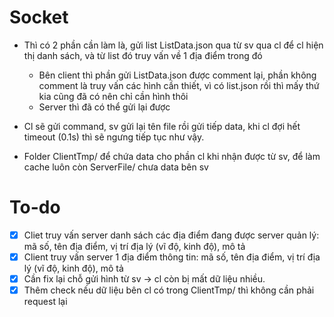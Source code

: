 # Socket

- Thì có 2 phần cần làm là, gửi list ListData.json qua từ sv qua cl để cl hiện thị danh sách, và từ list đó truy vấn về 1 địa điểm trong đó
  - Bên client thì phần gửi ListData.json được comment lại, phần không comment là truy vấn các hình cần thiết, vì có list.json rồi thì mấy thứ kia cũng đã có nên chỉ cần hình thôi
  - Server thì đã có thể gửi lại được

- Cl sẽ gửi command, sv gửi lại tên file rồi gửi tiếp data, khi cl đợi hết timeout (0.1s) thì sẽ ngưng tiếp tục như vậy.

- Folder ClientTmp/ để chứa data cho phần cl khi nhận được từ sv, để làm cache luôn còn ServerFile/ chưa data bên sv

# To-do

- [X] Cliet truy vấn server danh sách các địa điểm đang được server quản lý: mã số, tên địa điểm, vị trí địa lý (vĩ độ, kinh độ), mô tả
- [X] Client truy vấn server 1 địa điểm thông tin: mã số, tên địa điểm, vị trí địa lý (vĩ độ, kinh độ), mô tả
- [X] Cần fix lại chỗ gửi hình từ sv -> cl còn bị mất dữ liệu nhiều.
- [X] Thêm check nếu dữ liệu bên cl có trong ClientTmp/ thì không cần phải request lại
